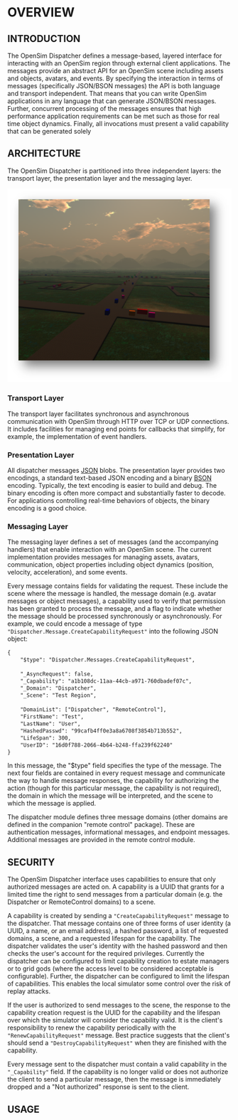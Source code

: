 # OVERVIEW #

## INTRODUCTION

The OpenSim Dispatcher defines a message-based, layered interface for
interacting with an OpenSim region through external client
applications. The messages provide an abstract API for an OpenSim scene
including assets and objects, avatars, and events. By specifying the
interaction in terms of messages (specifically JSON/BSON messages) the
API is both language and transport independent. That means that you can
write OpenSim applications in any language that can generate JSON/BSON
messages. Further, concurrent processing of the messages ensures that
high performance application requirements can be met such as those for
real time object dynamics. Finally, all invocations must present a valid
capability that can be generated solely

## ARCHITECTURE

The OpenSim Dispatcher is partitioned into three independent layers: the
transport layer, the presentation layer and the messaging layer.

![Mobdat Simulation Screenshot](images/cars.png)

### Transport Layer

The transport layer facilitates synchronous and asynchronous
communication with OpenSim through HTTP over TCP or UDP connections. It
includes facilities for managing end points for callbacks that simplify,
for example, the implementation of event handlers.

### Presentation Layer

All dispatcher messages [JSON](http://www.json.org/) blobs. The
presentation layer provides two encodings, a standard text-based JSON
encoding and a binary [BSON](http://bsonspec.org/) encoding. Typically,
the text encoding is easier to build and debug. The binary encoding is
often more compact and substantially faster to decode. For applications
controlling real-time behaviors of objects, the binary encoding is a
good choice.

### Messaging Layer

The messaging layer defines a set of messages (and the accompanying
handlers) that enable interaction with an OpenSim scene. The current
implementation provides messages for managing assets, avatars,
communication, object properties including object dynamics (position,
velocity, acceleration), and some events.

Every message contains fields for validating the request. These include
the scene where the message is handled, the message domain (e.g. avatar
messages or object messages), a capability used to verify that
permission has been granted to process the message, and a flag to
indicate whether the message should be processed synchronously or
asynchronously. For example, we could encode a message of type
`"Dispatcher.Message.CreateCapabilityRequest"` into the following JSON
object:

    {
        "$type": "Dispatcher.Messages.CreateCapabilityRequest",
 
        "_AsyncRequest": false, 
        "_Capability": "a1b108dc-11aa-44cb-a971-760dbadef07c", 
        "_Domain": "Dispatcher", 
        "_Scene": "Test Region",
        
        "DomainList": ["Dispatcher", "RemoteControl"], 
        "FirstName": "Test", 
        "LastName": "User", 
        "HashedPasswd": "99cafb4ff0e3a8a6708f3854b713b552", 
        "LifeSpan": 300, 
        "UserID": "16d0f788-2066-4b64-b248-ffa239f62240"
    }

In this message, the "$type" field specifies the type of the
message. The next four fields are contained in every request message and
communicate the way to handle message responses, the capability for
authorizing the action (though for this particular message, the
capability is not required), the domain in which the message will be
interpreted, and the scene to which the message is applied.

The dispatcher module defines three message domains (other domains are
defined in the companion "remote control" package). These are
authentication messages, informational messages, and endpoint
messages. Additional messages are provided in the remote control module.

## SECURITY

The OpenSim Dispatcher interface uses capabilities to ensure that only
authorized messages are acted on. A capability is a UUID that grants for
a limited time the right to send messages from a particular domain
(e.g. the Dispatcher or RemoteControl domains) to a scene.

A capability is created by sending a `"CreateCapabilityRequest"` message
to the dispatcher. That message contains one of three forms of user
identity (a UUID, a name, or an email address), a hashed password, a
list of requested domains, a scene, and a requested lifespan for the
capability. The dispatcher validates the user's identity with the hashed
password and then checks the user's account for the required
privileges. Currently the dispatcher can be configured to limit
capability creation to estate managers or to grid gods (where the access
level to be considered acceptable is configurable). Further, the
dispatcher can be configured to limit the lifespan of capabilities. This
enables the local simulator some control over the risk of replay
attacks.

If the user is authorized to send messages to the scene, the response to
the capability creation request is the UUID for the capability and the
lifespan over which the simulator will consider the capability valid. It
is the client's responsibility to renew the capability periodically with
the `"RenewCapabilityRequest"` message. Best practice suggests that the
client's should send a `"DestroyCapabilityRequest"` when they are
finished with the capability.

Every message sent to the dispatcher must contain a valid capability in
the `"_Capability"` field.  If the capability is no longer valid or does
not authorize the client to send a particular message, then the message
is immediately dropped and a "Not authorized" response is sent to the
client.

## USAGE
